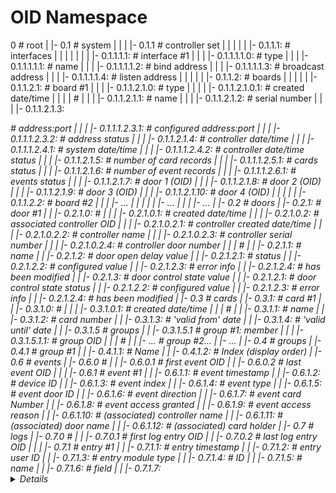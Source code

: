 # OID Namespace

0                                                                            # root
|
|- 0.1                                                                       # system
|    |
|    |- 0.1.1                                                                # controller set
|    |      |
|    |      |- 0.1.1.1:                                                      # interfaces
|    |      |        |
|    |      |        |- 0.1.1.1.1: <status>                                  # interface #1
|    |      |                   |- 0.1.1.1.1.0: <type>                       #    type
|    |      |                   |- 0.1.1.1.1.1: <name>                       #    name
|    |      |                   |- 0.1.1.1.1.2: <bind>                       #    bind address
|    |      |                   |- 0.1.1.1.1.3: <broadcast>                  #    broadcast address
|    |      |                   |- 0.1.1.1.1.4: <listen>                     #    listen address
|    |      |
|    |      |- 0.1.1.2:                                                      # boards
|    |               |
|    |               |- 0.1.1.2.1: <status>                                  # board #1
|    |               |          |- 0.1.1.2.1.0: <type>                       #    type
|    |               |          |            |- 0.1.1.2.1.0.1: <created>     #    created date/time
|    |               |          |                                            #
|    |               |          |- 0.1.1.2.1.1:  <name>                      #    name
|    |               |          |- 0.1.1.2.1.2:  <ID>                        #    serial number
|    |               |          |- 0.1.1.2.1.3:  <address>                   #    address:port
|    |               |                       |- 0.1.1.1.2.3.1: <configured>  #    configured address:port
|    |               |                       |- 0.1.1.1.2.3.2: <status>      #    address status
|    |               |          |- 0.1.1.2.1.4:  <datetime>                  #    controller date/time
|    |               |                       |- 0.1.1.1.2.4.1: <now>         #    system date/time
|    |               |                       |- 0.1.1.1.2.4.2: <status>      #    controller date/time status
|    |               |          |- 0.1.1.2.1.5:  <cards>                     #    number of card records
|    |               |                       |- 0.1.1.1.2.5.1: <status>      #    cards status
|    |               |          |- 0.1.1.2.1.6:  <events>                    #    number of event records
|    |               |                       |- 0.1.1.1.2.6.1: <status>      #    events status
|    |               |          |- 0.1.1.2.1.7:  <door1>                     #    door 1 (OID)
|    |               |          |- 0.1.1.2.1.8:  <door2>                     #    door 2 (OID)
|    |               |          |- 0.1.1.2.1.9:  <door3>                     #    door 3 (OID)
|    |               |          |- 0.1.1.2.1.10: <door4>                     #    door 4 (OID)
|    |               |
|    |               |- 0.1.1.2.2: <status>                                  # board #2
|    |               |          |- ...
|    |               |
|    |               |- ...
|    |
|    |- ...
|
|- 0.2                                                                       # doors
|    |- 0.2.1: <status>                                                      # door #1
|    |      |- 0.2.1.0:                                                      #
|    |      |        |- 0.2.1.0.1: <created>                                 #    created date/time
|    |      |        |- 0.2.1.0.2: <controller>                              #    associated controller OID
|    |      |                   |- 0.2.1.0.2.1: <created>                    #               controller created date/time
|    |      |                   |- 0.2.1.0.2.2: <name>                       #               controller name
|    |      |                   |- 0.2.1.0.2.3: <deviceID>                   #               controller serial number
|    |      |                   |- 0.2.1.0.2.4: <door>                       #               controller door number
|    |      |                                                                #
|    |      |- 0.2.1.1: <name>                                               #    name
|    |      |- 0.2.1.2: <delay>                                              #    door open delay value
|    |               |- 0.2.1.2.1: <status>                                  #                    status
|    |               |- 0.2.1.2.2: <configured>                              #                    configured value
|    |               |- 0.2.1.2.3: <error>                                   #                    error info
|    |               |- 0.2.1.2.4: <modified>                                #                    has been modified
|    |      |- 0.2.1.3: <control>                                            #    door control state value
|    |               |- 0.2.1.2.1: <status>                                  #    door control state status
|    |               |- 0.2.1.2.2: <configured>                              #                       configured value
|    |               |- 0.2.1.2.3: <error>                                   #                       error info
|    |               |- 0.2.1.2.4: <modified>                                #                       has been modified
|
|- 0.3                                                                       # cards
|    |- 0.3.1: <status>                                                      # card #1
|    |      |- 0.3.1.0:                                                      #
|    |      |        |- 0.3.1.0.1: <created>                                 #      created date/time
|    |      |                                                                # 
|    |      |- 0.3.1.1: <name>                                               #      name
|    |      |- 0.3.1.2: <number>                                             #      card number
|    |      |- 0.3.1.3: <from>                                               #      'valid from' date
|    |      |- 0.3.1.4: <to>                                                 #      'valid until' date
|    |      |- 0.3.1.5                                                       #      groups
|    |               |- 0.3.1.5.1 <member>                                   #      group #1: member
|    |               |           |- 0.3.1.5.1.1: <oid>                       #                group OID
|    |               |                                                       #
|    |               |- ...                                                  #      group #2...
|    |- ...
|
|- 0.4                                                                       # groups
|    |- 0.4.1                                                                # group #1
|    |      |- 0.4.1.1: <name>                                               #       Name
|    |      |- 0.4.1.2: <index>                                              #       Index (display order)
|
|- 0.6                                                                       # events
|    |- 0.6.0                                                                # 
|    |      |- 0.6.0.1                                                       # first event OID
|    |      |- 0.6.0.2                                                       # last event OID
|    |
|    |- 0.6.1                                                                # event #1
|    |      |- 0.6.1.1: <timestamp>                                          #       event timestamp
|    |      |- 0.6.1.2: <deviceID>                                           #       device ID
|    |      |- 0.6.1.3: <index>                                              #       event index
|    |      |- 0.6.1.4: <type>                                               #       event type
|    |      |- 0.6.1.5: <door>                                               #       event door ID
|    |      |- 0.6.1.6: <direction>                                          #       event direction
|    |      |- 0.6.1.7: <cardNumber>                                         #       event card Number
|    |      |- 0.6.1.8: <accessGranted>                                      #       event access granted
|    |      |- 0.6.1.9: <reason>                                             #       event access reason
|    |      |- 0.6.1.10: <deviceName>                                        #       (associated) controller name
|    |      |- 0.6.1.11: <doorName>                                          #       (associated) door name
|    |      |- 0.6.1.12: <cardName>                                          #       (associated) card holder
|
|- 0.7                                                                       # logs
|    |- 0.7.0                                                                # 
|    |      |- 0.7.0.1                                                       # first log entry OID
|    |      |- 0.7.0.2                                                       # last log entry OID
|    |
|    |- 0.7.1                                                                # entry #1
|    |      |- 0.7.1.1: <timestamp>                                          #       entry timestamp
|    |      |- 0.7.1.2: <uid>                                                #       entry user ID
|    |      |- 0.7.1.3: <module>                                             #       entry module type
|    |      |- 0.7.1.4: <module-id>                                          #                    ID
|    |      |- 0.7.1.5: <module-name>                                        #                    name
|    |      |- 0.7.1.6: <module-field>                                       #                    field
|    |      |- 0.7.1.7: <details>                                            #             details

